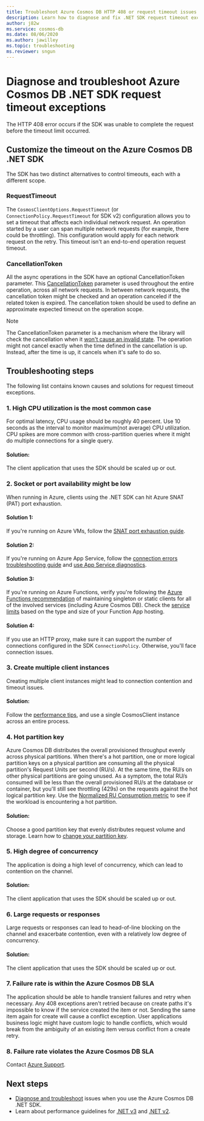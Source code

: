 ```yaml
---
title: Troubleshoot Azure Cosmos DB HTTP 408 or request timeout issues with the .NET SDK
description: Learn how to diagnose and fix .NET SDK request timeout exceptions.
author: j82w
ms.service: cosmos-db
ms.date: 08/06/2020
ms.author: jawilley
ms.topic: troubleshooting
ms.reviewer: sngun
---
```


# Diagnose and troubleshoot Azure Cosmos DB .NET SDK request timeout exceptions
The HTTP 408 error occurs if the SDK was unable to complete the request before the timeout limit occurred.

## Customize the timeout on the Azure Cosmos DB .NET SDK

The SDK has two distinct alternatives to control timeouts, each with a different scope.

### RequestTimeout

The `CosmosClientOptions.RequestTimeout` (or `ConnectionPolicy.RequestTimeout` for SDK v2) configuration allows you to set a timeout that affects each individual network request. An operation started by a user can span multiple network requests (for example, there could be throttling). This configuration would apply for each network request on the retry. This timeout isn't an end-to-end operation request timeout.

### CancellationToken

All the async operations in the SDK have an optional CancellationToken parameter. This [CancellationToken](https://docs.microsoft.com/dotnet/standard/threading/how-to-listen-for-cancellation-requests-by-polling) parameter is used throughout the entire operation, across all network requests. In between network requests, the cancellation token might be checked and an operation canceled if the related token is expired. The cancellation token should be used to define an approximate expected timeout on the operation scope.

> [!NOTE]
> The CancellationToken parameter is a mechanism where the library will check the cancellation when it [won't cause an invalid state](https://devblogs.microsoft.com/premier-developer/recommended-patterns-for-cancellationtoken/). The operation might not cancel exactly when the time defined in the cancellation is up. Instead, after the time is up, it cancels when it's safe to do so.

## Troubleshooting steps
The following list contains known causes and solutions for request timeout exceptions.

### 1. High CPU utilization is the most common case
For optimal latency, CPU usage should be roughly 40 percent. Use 10 seconds as the interval to monitor maximum(not average) CPU utilization. CPU spikes are more common with cross-partition queries where it might do multiple connections for a single query.

#### Solution:
The client application that uses the SDK should be scaled up or out.

### 2. Socket or port availability might be low
When running in Azure, clients using the .NET SDK can hit Azure SNAT (PAT) port exhaustion.

#### Solution 1:
If you're running on Azure VMs, follow the [SNAT port exhaustion guide](troubleshoot-dot-net-sdk.md#snat).

#### Solution 2:
If you're running on Azure App Service, follow the [connection errors troubleshooting guide](../app-service/troubleshoot-intermittent-outbound-connection-errors.md#cause) and [use App Service diagnostics](https://azure.github.io/AppService/2018/03/01/Deep-Dive-into-TCP-Connections-in-App-Service-Diagnostics.html).

#### Solution 3:
If you're running on Azure Functions, verify you're following the [Azure Functions recommendation](../azure-functions/manage-connections.md#static-clients) of maintaining singleton or static clients for all of the involved services (including Azure Cosmos DB). Check the [service limits](../azure-functions/functions-scale.md#service-limits) based on the type and size of your Function App hosting.

#### Solution 4:
If you use an HTTP proxy, make sure it can support the number of connections configured in the SDK `ConnectionPolicy`. Otherwise, you'll face connection issues.

### 3. Create multiple client instances
Creating multiple client instances might lead to connection contention and timeout issues.

#### Solution:
Follow the [performance tips](performance-tips-dotnet-sdk-v3-sql.md#sdk-usage), and use a single CosmosClient instance across an entire process.

### 4. Hot partition key
Azure Cosmos DB distributes the overall provisioned throughput evenly across physical partitions. When there's a hot partition, one or more logical partition keys on a physical partition are consuming all the physical partition's Request Units per second (RU/s). At the same time, the RU/s on other physical partitions are going unused. As a symptom, the total RU/s consumed will be less than the overall provisioned RU/s at the database or container, but you'll still see throttling (429s) on the requests against the hot logical partition key. Use the [Normalized RU Consumption metric](monitor-normalized-request-units.md) to see if the workload is encountering a hot partition. 

#### Solution:
Choose a good partition key that evenly distributes request volume and storage. Learn how to [change your partition key](https://devblogs.microsoft.com/cosmosdb/how-to-change-your-partition-key/).

### 5. High degree of concurrency
The application is doing a high level of concurrency, which can lead to contention on the channel.

#### Solution:
The client application that uses the SDK should be scaled up or out.

### 6. Large requests or responses
Large requests or responses can lead to head-of-line blocking on the channel and exacerbate contention, even with a relatively low degree of concurrency.

#### Solution:
The client application that uses the SDK should be scaled up or out.

### 7. Failure rate is within the Azure Cosmos DB SLA
The application should be able to handle transient failures and retry when necessary. Any 408 exceptions aren't retried because on create paths it's impossible to know if the service created the item or not. Sending the same item again for create will cause a conflict exception. User applications business logic might have custom logic to handle conflicts, which would break from the ambiguity of an existing item versus conflict from a create retry.

### 8. Failure rate violates the Azure Cosmos DB SLA
Contact [Azure Support](https://aka.ms/azure-support).

## Next steps
* [Diagnose and troubleshoot](troubleshoot-dot-net-sdk.md) issues when you use the Azure Cosmos DB .NET SDK.
* Learn about performance guidelines for [.NET v3](performance-tips-dotnet-sdk-v3-sql.md) and [.NET v2](performance-tips.md).
